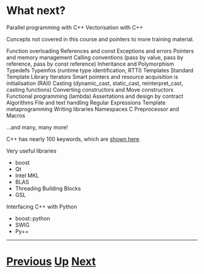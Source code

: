 
# What next?

Parallel programming with C++
Vectorisation with C++

Concepts not covered in this course and pointers to more training material.

Function overloading
References and const
Exceptions and errors
Pointers and memory management
Calling conventions (pass by value, pass by reference, pass by const reference)
Inheritance and Polymorphism
Typedefs
Typeinfos (runtime type identification, RTTI)
Templates
Standard Template Library
Iterators
Smart pointers and resource acquisition is initialisation (RAII)
Casting (dynamic_cast, static_cast, reinterpret_cast, casting functions)
Converting constructors and Move constructors
Functional programming (lambda)
Assertations and design by contract
Algorithms
File and text handling
Regular Expressions
Template metaprogramming
Writing libraries
Namespaces
C Preprocessor and Macros

...and many, many more!

C++ has nearly 100 keywords, which are [shown here](http://en.cppreference.com/w/cpp/keyword).

Very useful libraries

* boost
* Qt
* Intel MKL
* BLAS
* Threading Building Blocks
* GSL

Interfacing C++ with Python

* boost::python
* SWIG
* Py++

***

# [Previous](README.md) [Up](README.md) [Next](README.md)  
